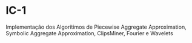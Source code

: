 # IC-1
Implementação dos Algorítimos de Piecewise Aggregate Approximation, Symbolic Aggregate Approximation, ClipsMiner, Fourier e Wavelets
